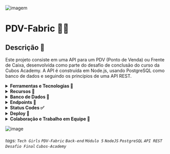 ![imagem](https://i.imgur.com/i4tDWiG.png)

# PDV-Fabric 👩‍💻

## Descrição 🌸

Este projeto consiste em uma API para um PDV (Ponto de Venda) ou Frente de Caixa, desenvolvida como parte do desafio de conclusão do curso da Cubos Academy. A API é construída em Node.js, usando PostgreSQL como banco de dados e seguindo os princípios de uma API REST.

<details>
<summary><b>Ferramentas e Tecnologias 🔧</b></summary>

- JavaScript
- Nodejs
- ElephantSQL e PostgreSQL para criação do banco de dados
- Npm para instalação de dependências
- Express para conexão com o servidor
- JSON Web Token (JWT) para gerar token de autenticação
- Nodemailer para disparo de e-mails
- Knex para conexão com o banco de dados
- AWS-SDK para salvar imagem em banco de dados
- Joi para validações
- Bcrypt para criptografia de senha
- Axios para requisições HTTP
- Cors para permitir solicitações de recursos de diferentes origens (Cross-Origin Resource Sharing)
- Dotenv para configuração de variáveis de ambiente
- Handlebars para renderização de modelos do lado do servidor
- Multer para upload de arquivos no banco de dados
- Pg para conexão com PostgreSQL
- Nodemon para diminuir a necessidade de reconexão com servidor

</details>

<details>
<summary><b>Recursos 💫</b></summary> 

- Cadastro de Usuários
- Login de Usuários
- Detalhamento de Perfil de Usuário Logado
- Edição de Perfil de Usuário Logado
- Listagem de Categorias
- Cadastro de Produtos
- Edição de Produtos
- Listagem de Produtos
- Detalhamento de Produto
- Exclusão de Produto por ID
- Cadastro de Clientes
- Edição de Clientes
- Listagem de Clientes
- Detalhamento de Cliente
- Cadastro de Pedidos
- Listagem de Pedidos
- Exclusão de Produto com validação
- Aprimoramento de cadastro/atualização de produto com imagens
- Aprimoramento de exclusão de produto com exclusão de imagem

</details>

<details>
<summary><b>Banco de Dados 📁</b></summary>

A API utiliza um banco de dados `PostgresSQL` hospedado no serviço `Elephantsql`. O script de criação das tabelas e inserção das categorias está disponível no projeto. Certifique-se de executar o script no banco de dados PostgreSQL fornecido pelo serviço Elephantsql para configurar as tabelas necessárias.

</details>

<details>
<summary><b>Endpoints 📌</b></summary>
<br>

- Listagem de Categorias: `GET /categoria`
<br>

 ![listar_categorias](https://github.com/brusoncini/pdv-fabric/assets/136760650/4568906d-6ee7-4b55-88d6-6f0f2cc8d74a)

 ---

- Cadastro de Usuário: `POST /usuario`
<br>

 ![cadastrar_usuario](https://github.com/brusoncini/pdv-fabric/assets/136760650/adeced22-878e-4e3a-8f91-e0418cfc0bdd)
 
  ---
  
- Login de Usuário: `POST /login`
<br>

  ![login](https://github.com/brusoncini/pdv-fabric/assets/136760650/79eac228-84b5-4949-992b-23c1e4d9ed6f)
  
---
  
### As rotas a seguir exigem o token de autenticação do usuário logado, recebido no header com o formato Bearer Token.
Siga a demonstração abaixo para usar o token de autenticação
<br>

  ![token_auth](https://github.com/brusoncini/pdv-fabric/assets/136760650/d5a59dba-13b1-4387-b731-a365f7c95a37)

---

- Editar Usuário `PUT /usuario`
<br>

 ![editar_usuario](https://github.com/brusoncini/pdv-fabric/assets/136760650/548d74a5-78b8-4c04-9dc8-8faa6451bb48)

  ---
  
- Cadastro de Produtos: `POST /produto`
<br>

  ![cadastrar_produto](https://github.com/brusoncini/pdv-fabric/assets/136760650/959ec08f-98f7-4808-9b39-a98917cab9c9)

  ---
  
- Edição de Produtos: `PUT /produto/:id`
<br>

   ![editar_produto](https://github.com/brusoncini/pdv-fabric/assets/136760650/71e505c5-13c0-44ec-8502-2c189fe94f0f)
  
  ---
  
 - Cadastrar a imagem de um produto: `POST /produto/:id/imagem`
 <br>

 ![enviar_imagem](https://github.com/brusoncini/pdv-fabric/assets/136760650/040be174-16d2-4a71-84e7-5cab4d42c367)
 
 ---
    
 - Editar a imagem de um produto: `PATCH /produto/:id/imagem`
<br>
      
 ![atualizar_imagem](https://github.com/brusoncini/pdv-fabric/assets/136760650/875dac63-e5ed-4e1a-a562-61d00165dd0c)    
  
---

- Listagem de Produtos: `GET /produto`
<br>

 ![listar_produtos](https://github.com/brusoncini/pdv-fabric/assets/136760650/ffa75be1-77ba-4dda-ba84-308e45f750a3)
 
 ---
 
 - Listagem de Produtos com QUERY para obter produtos de uma determinada categoria: `GET /produto?categoria_id=`
<br>
   
 ![listar_produtos_query](https://github.com/brusoncini/pdv-fabric/assets/136760650/b8a7f1f8-e3ba-4f43-8147-2ca089311b10)
 
 ---
  
- Detalhamento de Produto: `GET /produto/:id`
<br>

  ![obter_produto](https://github.com/brusoncini/pdv-fabric/assets/136760650/009fde87-0382-4350-9f8a-181783207c4a)

  ---

- Exclusão de Produto por ID: `DELETE /produto/:id`
<br>

   ![excluir_produto](https://github.com/brusoncini/pdv-fabric/assets/136760650/9e22fb6c-77b5-43ae-8529-3dc37a60b394)

  ---

- Cadastro de Clientes: `POST /cliente`
<br>

  ![cadastrar_cliente](https://github.com/brusoncini/pdv-fabric/assets/136760650/d1d8efab-1509-423c-ae42-dd17d70ac8ff)

 ---

- Edição de Clientes: `PUT /cliente/:id`
<br>

   ![editar_cliente](https://github.com/brusoncini/pdv-fabric/assets/136760650/41233092-72b1-4053-b333-0a8a8ff5d75d)

  ---

- Listagem de Clientes: `GET /cliente`
<br>

   ![listar_clientes](https://github.com/brusoncini/pdv-fabric/assets/136760650/f25ce1e2-0af4-4783-ac9e-d54adde97e98)

  ---

- Detalhamento de Cliente: `GET /cliente/:id`
<br>

   ![detalhar_cliente](https://github.com/brusoncini/pdv-fabric/assets/136760650/93d95b43-6559-4176-b204-a6f8048221aa)

  ---

- Cadastro de Pedidos: `POST /pedido`
<br>

   ![registrar_pedido](https://github.com/brusoncini/pdv-fabric/assets/136760650/354528c7-c773-4518-a7b9-89c572661831)

  ---
  
- Listagem de Pedidos: `GET /pedido`
<br>

 ![listar_pedidos](https://github.com/brusoncini/pdv-fabric/assets/136760650/9c47047e-f2d4-4b9f-afa7-febd2689eb13)
 
 ---
 
 - Listagem de Pedidos com QUERY para obter pedidos de um determinado cliente: `GET /pedido?cliente_id=`
 <br>

  ![listar_pedidos_query](https://github.com/brusoncini/pdv-fabric/assets/136760650/402fab0f-6b3e-49ec-bdf8-fcd8977f9e44)

 ---

</details>

<details>
<summary><b>Status Codes ✅</b></summary>

A API retorna os seguintes códigos de status:

- 200 (OK)
- 201 (Created)
- 204 (No Content)
- 400 (Bad Request)
- 401 (Unauthorized)
- 403 (Forbidden)
- 404 (Not Found)
- 500 (Internal Server Error)

</details>

<details>
<summary><b>Deploy 🚀</b></summary>
O projeto foi implantado e está acessível em <button style="background-color: #4CAF50; border: none; color: white; padding: 15px 32px; text-align: center; text-decoration: none; display: inline-block; font-size: 16px; margin: 4px 2px; transition-duration: 0.4s; cursor: pointer;">
  <a href="https://nice-pink-cougar-suit.cyclic.app/" style="color: white; text-decoration: none;">API-PDV-Fabric</a>
</button>
 
 </details>
 
<details>



 
 <summary><b>Colaboração e Trabalho em Equipe 🤝</b></summary>

<br>

A criação da API PDV-Fabric foi uma jornada que marcou nossa união como o Grupo Tech Girls. Cada uma de nós se dedicou apaixonadamente a esse projeto, demonstrando um empenho extraordinário e uma colaboração excepcional.

O trabalho em grupo foi meticulosamente distribuído, permitindo que cada uma de nós desempenhasse um papel ativo, integrando-se e auxiliando as outras. Utilizamos o Trello como nosso principal aliado, onde planejamos minuciosamente cada etapa e administramos com clareza as tarefas de cada integrante.

Todos os dias, antes das sessões ao vivo do curso, tínhamos nossas reuniões diárias, momentos cruciais em que nos dedicamos intensamente para entregar um trabalho de qualidade e alcançar a satisfação pessoal. A motivação e o engajamento que compartilhamos ao longo desse desafio enriqueceram nossa experiência diária e fortaleceram nossos laços como equipe.

Adoramos a oportunidade de estar imersas nesse desafio e desfrutar dessa troca diária enriquecedora com as colegas de equipe. Vocês, Equipe 21, são incríveis e é um privilégio trabalhar ao lado de cada uma de vocês!

Agradecemos imensamente à Cubos Academy por proporcionar este momento imersivo de aprendizado em tecnologia. A orientação e o apoio dedicados dos instrutores ao longo dos meses foram fundamentais para o nosso crescimento e aprimoramento nesse campo em constante evolução. Estamos verdadeiramente gratas pela oportunidade de adquirir habilidades valiosas e aplicá-las em um projeto tão significativo.

<br>

<p align="center">
  <img src="https://github.com/brusoncini/pdv-fabric/assets/129636115/352ce705-45f2-4774-8901-4039c79d50b2" alt="Descrição da imagem">
</p>

<br>


</details>





![image](https://github.com/brusoncini/pdv-fabric/assets/129636115/d7372fd3-4e3b-4004-bc3c-6fdf69c726df)


###### tags:  `Tech Girls` `PDV-Fabric` `Back-end` `Módulo 5` `NodeJS` `PostgreSQL` `API REST` `Desafio Final` `Cubos-Academy`

